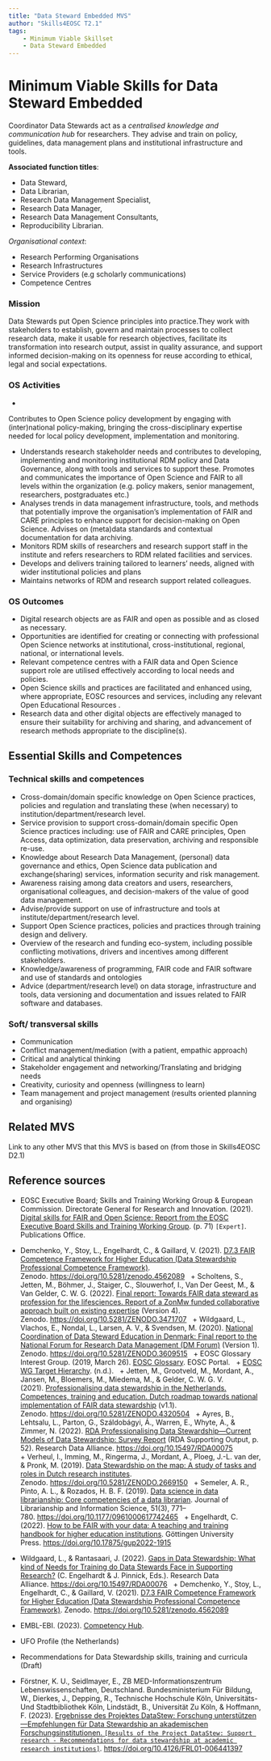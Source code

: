 ```yaml
---
title: "Data Steward Embedded MVS"
author: "Skills4EOSC T2.1"
tags: 
    - Minimum Viable Skillset
    - Data Steward Embedded
---
```


# Minimum Viable Skills for **Data Steward Embedded**

Coordinator Data Stewards act as a *centralised knowledge and communication hub* for researchers. They advise and train on policy, guidelines, data management plans and institutional infrastructure and tools.

**Associated function titles**: 

- Data Steward, 
- Data Librarian, 
- Research Data Management Specialist, 
- Research Data Manager, 
- Research Data Management Consultants, 
- Reproducibility Librarian.

*Organisational context*:

- Research Performing Organisations 
- Research Infrastructures
- Service Providers (e.g scholarly communications)
- Competence Centres


### Mission
Data Stewards put Open Science principles into practice.They work with stakeholders to establish, govern and maintain processes to collect research data, make it usable for research objectives, facilitate its transformation into research output, assist in quality assurance, and support informed decision-making on its openness for reuse according to ethical, legal and social expectations.

### OS Activities 
-
 Contributes to Open Science policy development by engaging with (inter)national policy-making, bringing the cross-disciplinary expertise needed for local policy development, implementation and monitoring.
- Understands research stakeholder needs and contributes to developing, implementing and monitoring institutional RDM policy and Data Governance, along with tools and services to support these. Promotes and communicates the importance of Open Science and FAIR to all levels within the organization (e.g. policy makers, senior management, researchers, postgraduates etc.)
- Analyses trends in data management infrastructure, tools, and methods that potentially improve the organisation’s implementation of FAIR and CARE principles to enhance support  for decision-making on Open Science. Advises on (meta)data standards and contextual documentation for data archiving.
- Monitors RDM skills of researchers and research support staff in the institute and refers researchers to RDM related facilities and services.
- Develops and delivers training tailored to learners’ needs, aligned with wider institutional policies and plans
- Maintains networks of RDM and research support related colleagues. 

### OS Outcomes

- Digital research objects are as FAIR and open as possible and as closed as necessary.
- Opportunities are identified for creating or connecting with professional Open Science networks at institutional, cross-institutional, regional, national, or international levels.
- Relevant competence centres with a FAIR data and Open Science support role are utilised effectively according to local needs and policies.
- Open Science skills and practices are facilitated and enhanced using, where appropriate, EOSC resources and services, including any relevant   Open Educational Resources .
- Research data and other digital objects are effectively managed to ensure their suitability for  archiving and sharing, and advancement of research methods appropriate to the discipline(s).

## Essential Skills and Competences

### Technical skills and competences

- Cross-domain/domain specific knowledge on Open Science practices, policies and regulation and translating these (when necessary) to institution/department/research level. 
- Service provision to support cross-domain/domain specific Open Science practices including: use of FAIR and CARE principles, Open Access, data optimization, data preservation, archiving and responsible re-use.
- Knowledge about Research Data Management, (personal) data governance and ethics, Open Science data publication and exchange(sharing) services, information security and risk management.
- Awareness raising among data creators and users, researchers, organisational colleagues, and decision-makers of the value of good data management.
- Advise/provide support on use of infrastructure and tools at institute/department/research level.
- Support Open Science practices, policies and practices through training design and delivery. 
- Overview of the research and funding eco-system, including possible conflicting motivations, drivers and incentives among different stakeholders.
- Knowledge/awareness of programming, FAIR code and FAIR software and use of standards and ontologies
- Advice (department/research level) on data storage, infrastructure and tools, data versioning and documentation and issues related to FAIR software and databases.

### Soft/ transversal skills

- Communication 
- Conflict management/mediation (with a patient, empathic approach) 
- Critical and analytical thinking 
- Stakeholder engagement and networking/Translating and bridging needs 
- Creativity, curiosity and openness (willingness to learn) 
- Team management and project management (results oriented planning and organising)

## Related MVS
Link to any other MVS that this MVS is based on (from those in Skills4EOSC D2.1)

## Reference sources

+ EOSC Executive Board; Skills and Training Working Group & European Commission. Directorate General for Research and Innovation. (2021). [Digital skills for FAIR and Open Science: Report from the EOSC Executive Board Skills and Training Working Group](https://data.europa.eu/doi/10.2777/59065). (p. 71) `[Expert]`. Publications Office. 
 
+ Demchenko, Y., Stoy, L., Engelhardt, C., & Gaillard, V. (2021). [D7.3 FAIR Competence Framework for Higher Education (Data Stewardship Professional Competence Framework)](https://doi.org/10.5281/zenodo.4562089). Zenodo. https://doi.org/10.5281/zenodo.4562089
 
+ Scholtens, S., Jetten, M., Böhmer, J., Staiger, C., Slouwerhof, I., Van Der Geest, M., & Van Gelder, C. W. G. (2022). [Final report: Towards FAIR data steward as profession for the lifesciences. Report of a ZonMw funded collaborative approach built on existing expertise](https://doi.org/10.5281/ZENODO.3471707) (Version 4). Zenodo. https://doi.org/10.5281/ZENODO.3471707
 
+ Wildgaard, L., Vlachos, E., Nondal, L., Larsen, A. V., & Svendsen, M. (2020). [National Coordination of Data Steward Education in Denmark: Final report to the National Forum for Research Data Management (DM Forum)](https://doi.org/10.5281/ZENODO.3609515) (Version 1). Zenodo. https://doi.org/10.5281/ZENODO.3609515
 
+ EOSC Glossary Interest Group. (2019, March 26). [EOSC Glossary](https://eosc-portal.eu/glossary). EOSC Portal.
 
+ [EOSC WG Target Hierarchy](https://drive.google.com/file/d/1AMvbC1ZIJXddUXatIPgnZlphbrppSSda/view). (n.d.).
 
+ Jetten, M., Grootveld, M., Mordant, A., Jansen, M., Bloemers, M., Miedema, M., & Gelder, C. W. G. V. (2021). [Professionalising data stewardship in the Netherlands. Competences, training and education. Dutch roadmap towards national implementation of FAIR data stewardship](https://doi.org/10.5281/ZENODO.4320504) (v1.1). Zenodo. https://doi.org/10.5281/ZENODO.4320504
 
+ Ayres, B., Lehtsalu, L., Parton, G., Száldobágyi, Á., Warren, E., Whyte, A., & Zimmer, N. (2022). [RDA Professionalising Data Stewardship—Current Models of Data Stewardship: Survey Report](https://doi.org/10.15497/RDA00075) (RDA Supporting Output, p. 52). Research Data Alliance. https://doi.org/10.15497/RDA00075
 
+ Verheul, I., Imming, M., Ringerma, J., Mordant, A., Ploeg, J.-L. van der, & Pronk, M. (2019). [Data Stewardship on the map: A study of tasks and roles in Dutch research institutes](https://doi.org/10.5281/ZENODO.2669150). Zenodo. https://doi.org/10.5281/ZENODO.2669150
 
+ Semeler, A. R., Pinto, A. L., & Rozados, H. B. F. (2019). [Data science in data librarianship: Core competencies of a data librarian](https://doi.org/10.1177/0961000617742465). Journal of Librarianship and Information Science, 51(3), 771–780. https://doi.org/10.1177/0961000617742465
 
+ Engelhardt, C. (2022). [How to be FAIR with your data: A teaching and training handbook for higher education institutions](https://doi.org/10.17875/gup2022-1915). Göttingen University Press. https://doi.org/10.17875/gup2022-1915
 
+ Wildgaard, L., & Rantasaari, J. (2022). [Gaps in Data Stewardship: What kind of Needs for Training do Data Stewards Face in Supporting Research?](https://doi.org/10.15497/RDA00076) (C. Engelhardt & J. Pinnick, Eds.). Research Data Alliance. https://doi.org/10.15497/RDA00076
 
+ Demchenko, Y., Stoy, L., Engelhardt, C., & Gaillard, V. (2021). [D7.3 FAIR Competence Framework for Higher Education (Data Stewardship Professional Competence Framework)](https://doi.org/10.5281/zenodo.4562089). Zenodo. https://doi.org/10.5281/zenodo.4562089
 
+ EMBL-EBI. (2023). [Competency Hub](https://competency.ebi.ac.uk/framework/datasteward/1.0/competencies). 
 
+ UFO Profile (the Netherlands)
 
+ Recommendations for Data Stewardship skills, training and curricula (Draft) 

+ Förstner, K. U., Seidlmayer, E., ZB MED-Informationszentrum Lebenswissenschaften, Deutschland. Bundesministerium Für Bildung, W., Dierkes, J., Depping, R., Technische Hochschule Köln, Universitäts- Und Stadtbibliothek Köln, Lindstädt, B., Universität Zu Köln, & Hoffmann, F. (2023). [Ergebnisse des Projektes DataStew: Forschung unterstützen—Empfehlungen für Data Stewardship an akademischen Forschungsinstitutionen. `[Results of the Project DataStew: Support research - Recommendations for data stewardship at academic research institutions]`](https://doi.org/10.4126/FRL01-006441397). https://doi.org/10.4126/FRL01-006441397

